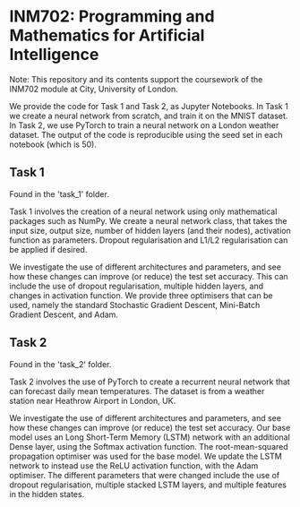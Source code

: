 # INM702: Programming and Mathematics for Artificial Intelligence

Note: This repository and its contents support the coursework of the INM702 module at City, University of London.

We provide the code for Task 1 and Task 2, as Jupyter Notebooks. In Task 1 we create a neural network from scratch, and train it on the MNIST dataset. In Task 2, we use PyTorch to train a neural network on a London weather dataset. The output of the code is reproducible using the seed set in each notebook (which is 50).

## Task 1

Found in the 'task_1' folder.

Task 1 involves the creation of a neural network using only mathematical packages such as NumPy. We create a neural network class, that takes the input size, output size, number of hidden layers (and their nodes), activation function as parameters. Dropout regularisation and L1/L2 regularisation can be applied if desired.

We investigate the use of different architectures and parameters, and see how these changes can improve (or reduce) the test set accuracy. This can include the use of dropout regularisation, multiple hidden layers, and changes in activation function. We provide three optimisers that can be used, namely the standard Stochastic Gradient Descent, Mini-Batch Gradient Descent, and Adam.

## Task 2

Found in the 'task_2' folder.

Task 2 involves the use of PyTorch to create a recurrent neural network that can forecast daily mean temperatures. The dataset is from a weather station near Heathrow Airport in London, UK.

We investigate the use of different architectures and parameters, and see how these changes can improve (or reduce) the test set accuracy. Our base model uses an Long Short-Term Memory (LSTM) network with an additional Dense layer, using the Softmax activation function. The root-mean-squared propagation optimiser was used for the base model. We update the LSTM network to instead use the ReLU activation function, with the Adam optimiser. The different parameters that were changed include the use of dropout regularisation, multiple stacked LSTM layers, and multiple features in the hidden states.
